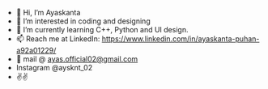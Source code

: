 - 👋 Hi, I’m Ayaskanta
- 👀 I’m interested in coding and designing
- 🌱 I’m currently learning C++, Python and UI design.
- 📫 Reach me at LinkedIn: https://www.linkedin.com/in/ayaskanta-puhan-a92a01229/
- 📧 mail @ ayas.official02@gmail.com
- Instagram @aysknt_02 
- ✌✌
<!---
aysknt2/aysknt2 is a ✨ special ✨ repository because its `README.md` (this file) appears on your GitHub profile.
You can click the Preview link to take a look at your changes.
--->
